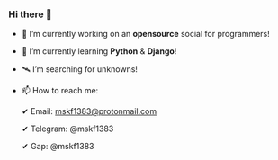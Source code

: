 ### Hi there 👋

- 🔭 I’m currently working on an **opensource** social for programmers!
- 🌱 I’m currently learning **Python** & **Django**!
- 🛰 I’m searching for unknowns!
- 📫 How to reach me:

     ✔ Email: [&#109;&#115;&#107;&#102;&#049;&#051;&#056;&#051;&#064;&#112;&#114;&#111;&#116;&#111;&#110;&#109;&#097;&#105;&#108;&#046;&#099;&#111;&#109;](&#109;&#115;&#107;&#102;&#049;&#051;&#056;&#051;&#064;&#112;&#114;&#111;&#116;&#111;&#110;&#109;&#097;&#105;&#108;&#046;&#099;&#111;&#109;)

     ✔ Telegram: @mskf1383

     ✔ Gap: @mskf1383

